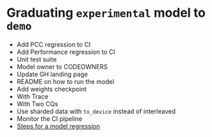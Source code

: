 # Graduating `experimental` model to `demo`

- Add PCC regression to CI
- Add Performance regression to CI
- Unit test suite
- Model owner to CODEOWNERS
- Update GH landing page
- README on how to run the model
- Add weights checkpoint
- With Trace
- With Two CQs
- Use sharded data with `to_device` instead of interleaved
- Monitor the CI pipeline
- [Steps for a model regression](MODEL_REGRESS.md)
